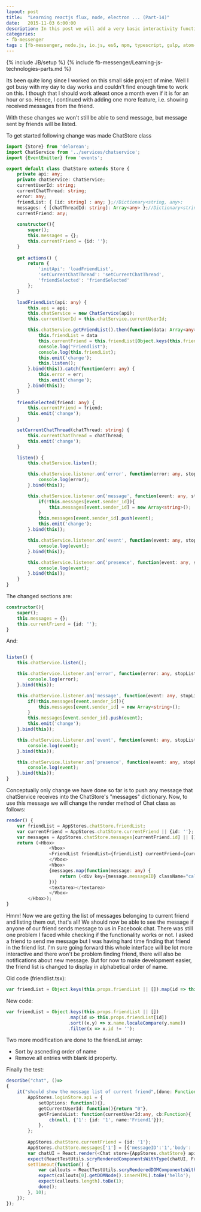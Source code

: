 ```yaml
---
layout: post
title:  "Learning reactjs flux, node, electron ... (Part-14)"
date:   2015-11-03 6:00:00
description: In this post we will add a very basic interactivity functionality. When any friend in friend list is clicked that friend should be the active friend.
categories:
- fb-messenger
tags : [fb-messenger, node.js, io.js, es6, npm, typescript, gulp, atom-electron, hbox, vbox]
---
```

{% include JB/setup %}
{% include fb-messenger/Learning-js-technologies-parts.md %}
<p class="first">
    Its been quite long since I worked on this small side project of mine. Well I got busy with my day to day works and couldn't find enough time to work on this.
    I though that I should work atleast once a month even if it is for an hour or so. Hence, I continued with adding one more feature, i.e. showing received
    messages from the friend.
</p>
With these changes we won't still be able to send message, but message sent by friends will be listed.

To get started following change was made ChatStore class

```ts
import {Store} from 'delorean';
import ChatService from '../services/chatservice';
import {EventEmitter} from 'events';

export default class ChatStore extends Store {
    private api: any;
    private chatService: ChatService;
    currentUserId: string;
    currentChatThread: string;
    error: any;
    friendList: { [id: string] : any; };//Dictionary<string, any>;
    messages: { [chatThreadId: string]: Array<any> };//Dictionary<string, Array<any>>
    currentFriend: any;
    
    constructor(){
        super();
        this.messages = {};
        this.currentFriend = {id: ''};
    }
    
    get actions() {
        return {
            'initApi': 'loadFriendList',
            'setCurrentChatThread': 'setCurrentChatThread',
            'friendSelected': 'friendSelected'
        };
    }

    loadFriendList(api: any) {
        this.api = api;
        this.chatService = new ChatService(api);
        this.currentUserId = this.chatService.currentUserId;

        this.chatService.getFriendList().then(function(data: Array<any>) {
            this.friendList = data
            this.currentFriend = this.friendList[Object.keys(this.friendList)[0]];
            console.log("Friendlist");
            console.log(this.friendList);
            this.emit('change');
            this.listen();
        }.bind(this)).catch(function(err: any) {
            this.error = err;
            this.emit('change');
        }.bind(this));
    }
    
    friendSelected(friend: any) {
        this.currentFriend = friend;
        this.emit('change');
    }

    setCurrentChatThread(chatThread: string) {
        this.currentChatThread = chatThread;
        this.emit('change');
    }

    listen() {
        this.chatService.listen();

        this.chatService.listener.on('error', function(error: any, stopListening: Function) {
            console.log(error);
        }.bind(this));

        this.chatService.listener.on('message', function(event: any, stopListening: Function) {
            if(!this.messages[event.sender_id]){
                this.messages[event.sender_id] = new Array<string>();
            }
            this.messages[event.sender_id].push(event);
            this.emit('change');
        }.bind(this));

        this.chatService.listener.on('event', function(event: any, stopListening: Function) {
            console.log(event);
        }.bind(this));

        this.chatService.listener.on('presence', function(event: any, stopListening: Function) {
            console.log(event);
        }.bind(this));
    }
}

```
The changed sections are:

```ts
constructor(){
    super();
    this.messages = {};
    this.currentFriend = {id: ''};
}
```

And:

```ts

listen() {
    this.chatService.listen();

    this.chatService.listener.on('error', function(error: any, stopListening: Function) {
        console.log(error);
    }.bind(this));

    this.chatService.listener.on('message', function(event: any, stopListening: Function) {
        if(!this.messages[event.sender_id]){
            this.messages[event.sender_id] = new Array<string>();
        }
        this.messages[event.sender_id].push(event);
        this.emit('change');
    }.bind(this));

    this.chatService.listener.on('event', function(event: any, stopListening: Function) {
        console.log(event);
    }.bind(this));

    this.chatService.listener.on('presence', function(event: any, stopListening: Function) {
        console.log(event);
    }.bind(this));
}
```
Conceptually only change we have done so far is to push any message that chatService receives into the ChatStore's "messages" dictionary. Now,
to use this message we will change the render method of Chat class as follows:

```ts
render() {
    var friendList = AppStores.chatStore.friendList;
    var currentFriend = AppStores.chatStore.currentFriend || {id: ''};
    var messages = AppStores.chatStore.messages[currentFriend.id] || [];
    return (<Hbox>
                <Vbox>
                <FriendList friendList={friendList} currentFriend={currentFriend} />
                </Vbox>
                <Vbox>
                {messages.map(function(message: any) {
                    return (<div key={message.messageID} className="callout-in">{message.body}</div>);
                })}
                <textarea></textarea>
                </Vbox>
        </Hbox>);
}
```

Hmm! Now we are getting the list of messages belonging to current friend and listing them out, that's all! We should now be able to see the message
if anyone of our friend sends message to us in Facebook chat. There was still one problem I faced while checking if the functionality works or not.
I asked a friend to send me message but I was having hard time finding that friend in the friend list. I'm sure going forward this whole interface 
will be lot more interactive and there won't be problem finding friend, there will also be notifications about new message. But for now to make 
development easier, the friend list is changed to display in alphabetical order of name.

Old code (friendlist.tsx):

```ts
var friendList = Object.keys(this.props.friendList || []).map(id => this.props.friendList[id]);
```

New code:

```ts
var friendList = Object.keys(this.props.friendList || [])
                       .map(id => this.props.friendList[id])
                       .sort((x,y) => x.name.localeCompare(y.name))
                       .filter(x => x.id != '');
```

Two more modification are done to the friendList array:

- Sort by ascneding order of name
- Remove all entries with blank id property.

Finally the test:

```ts
describe("chat", ()=>
{
    it("should show the message list of current friend",(done: Function) => {
        AppStores.loginStore.api = {
            setOptions: function(){},
            getCurrentUserId: function(){return "0"},
            getFriendsList: function(currentUserId:any, cb:Function){
                cb(null, {'1': {id: '1', name:'Friend1'}});
            },
        };
            
        AppStores.chatStore.currentFriend = {id: '1'};
        AppStores.chatStore.messages['1'] = [{'messageID':'1','body': 'hello'}];
        var chatUI = React.render(<Chat store={AppStores.chatStore} api={AppStores.loginStore.api} />, document.body);
        expect(ReactTestUtils.scryRenderedComponentsWithType(chatUI, FriendList).length).toBe(1);
        setTimeout(function() {
            var callouts = ReactTestUtils.scryRenderedDOMComponentsWithClass(chatUI, "callout-in");
            expect(callouts[0].getDOMNode().innerHTML).toBe('hello');
            expect(callouts.length).toBe(1);
            done();
        }, 10);
    });
});
```

